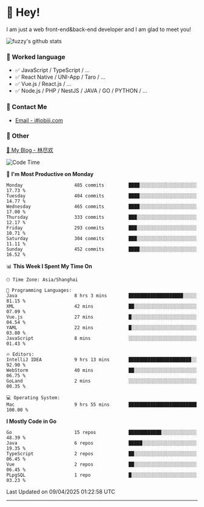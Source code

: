 # 👋 Hey!

I am just a web front-end&back-end developer and I am glad to meet you!

![fuzzy's github stats](https://github-readme-stats.vercel.app/api?username=JaydenForYou&&show_icons=true&&title_color=1abc9c&&icon_color=1abc9c)


### 📝 Worked language

- ✅ JavaScript / TypeScript / ...
- ✅ React Native / UNI-App / Taro / ...
- ✅ Vue.js / React.js / ...
- ✅ Node.js / PHP / NestJS / JAVA / GO / PYTHON / ...

### 📮 Contact Me

- [Email - i#iobiji.com](mailto:i@iobiji.com)


### 🤪 Other

[📌 My Blog - 林尽欢](https://iobiji.com)

<!--START_SECTION:waka-->
![Code Time](http://img.shields.io/badge/Code%20Time-1%2C642%20hrs%2010%20mins-blue)

📅 **I'm Most Productive on Monday** 

```text
Monday                   485 commits         ████░░░░░░░░░░░░░░░░░░░░░   17.73 % 
Tuesday                  404 commits         ████░░░░░░░░░░░░░░░░░░░░░   14.77 % 
Wednesday                465 commits         ████░░░░░░░░░░░░░░░░░░░░░   17.00 % 
Thursday                 333 commits         ███░░░░░░░░░░░░░░░░░░░░░░   12.17 % 
Friday                   293 commits         ███░░░░░░░░░░░░░░░░░░░░░░   10.71 % 
Saturday                 304 commits         ███░░░░░░░░░░░░░░░░░░░░░░   11.11 % 
Sunday                   452 commits         ████░░░░░░░░░░░░░░░░░░░░░   16.52 % 
```


📊 **This Week I Spent My Time On** 

```text
🕑︎ Time Zone: Asia/Shanghai

💬 Programming Languages: 
Java                     8 hrs 3 mins        ████████████████████░░░░░   81.15 % 
XML                      42 mins             ██░░░░░░░░░░░░░░░░░░░░░░░   07.09 % 
Vue.js                   27 mins             █░░░░░░░░░░░░░░░░░░░░░░░░   04.54 % 
YAML                     22 mins             █░░░░░░░░░░░░░░░░░░░░░░░░   03.80 % 
JavaScript               8 mins              ░░░░░░░░░░░░░░░░░░░░░░░░░   01.43 % 

🔥 Editors: 
IntelliJ IDEA            9 hrs 13 mins       ███████████████████████░░   92.90 % 
WebStorm                 40 mins             ██░░░░░░░░░░░░░░░░░░░░░░░   06.75 % 
GoLand                   2 mins              ░░░░░░░░░░░░░░░░░░░░░░░░░   00.35 % 

💻 Operating System: 
Mac                      9 hrs 55 mins       █████████████████████████   100.00 % 
```

**I Mostly Code in Go** 

```text
Go                       15 repos            ████████████░░░░░░░░░░░░░   48.39 % 
Java                     6 repos             █████░░░░░░░░░░░░░░░░░░░░   19.35 % 
TypeScript               2 repos             ██░░░░░░░░░░░░░░░░░░░░░░░   06.45 % 
Vue                      2 repos             ██░░░░░░░░░░░░░░░░░░░░░░░   06.45 % 
PLpgSQL                  1 repo              █░░░░░░░░░░░░░░░░░░░░░░░░   03.23 % 
```




 Last Updated on 09/04/2025 01:22:58 UTC
<!--END_SECTION:waka-->
---
